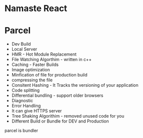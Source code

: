 # Namaste React


# Parcel
- Dev Build
- Local Server
- HMR - Hot Module Replacement
- File Watching Algorthim - written in c++
- Caching - Faster Builds
- Image optimization
- Minfication of file for production build
- compressing the file
- Consitent Hashing - It Tracks the versioning of your application
- Code splitting
- Differential bundling - support older browsers
- Diagnostic
- Error Handling
- It can give HTTPS server
- Tree Shaking Algorithim - removed unused code for you
- Different Build or Bundle for DEV and Production

parcel is bundler